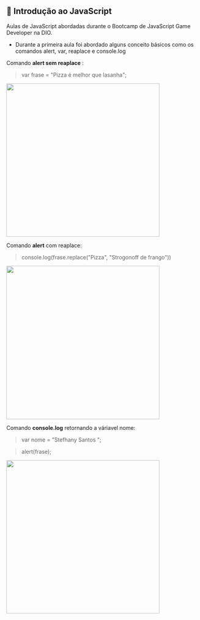 ## 🚀 Introdução ao JavaScript
Aulas de JavaScript abordadas durante o Bootcamp de JavaScript Game Developer na DIO.

* Durante a primeira aula foi abordado alguns conceito básicos como os comandos alert, var, reaplace e console.log  

Comando **alert sem reaplace** : 

> var frase = "Pizza é melhor que lasanha";

<img src="https://user-images.githubusercontent.com/81439112/142964518-bec26c13-552a-4761-95fd-2cbd087bee3f.PNG" width="400px" />
</div> 
</span>

Comando **alert** com reaplace:

> console.log(frase.replace("Pizza", "Strogonoff de frango"))

<img src="https://user-images.githubusercontent.com/81439112/142963555-aced8c76-33ea-46fe-b765-9508d98ffc57.png" width="400px" />
</div> 
</span>

Comando **console.log** retornando a váriavel nome:

> var nome = "Stefhany Santos ";

> alert(frase);

<img src="https://user-images.githubusercontent.com/81439112/142964940-e28e2371-339d-4a42-8312-9d80e12de174.PNG" width="400px" />
</div> 
</span>

##
